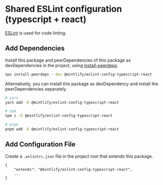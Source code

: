 # Shared ESLint configuration (typescript + react)

[ESLint](https://eslint.org/) is used for code linting.

## Add Dependencies
Install this package and peerDependencies of this package as devDependencies in the project, using [install-peerdeps](https://github.com/nathanhleung/install-peerdeps).

```sh
npx install-peerdeps --dev @mintlify/eslint-config-typescript-react
```

Alternatively, you can install this package as devDependency and install the peerDependencies separately.
```sh
# yarn
yarn add -D @mintlify/eslint-config-typescript-react

# npm
npm i -D @mintlify/eslint-config-typescript-react

# pnpm
pnpm add -D @mintlify/eslint-config-typescript-react
```

## Add Configuration File
Create a `.eslintrc.json` file in the project root that extends this package.

```
{
    "extends": "@mintlify/eslint-config-typescript-react",
    ...
}
```
